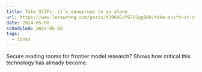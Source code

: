```yaml
---
title: Take SCIFs, it’s dangerous to go alone
url: https://www.lesswrong.com/posts/d396HCvYG7SSqg9Hh/take-scifs-it-s-dangerous-to-go-alone
date: 2024-05-08
scheduled: 2024-05-08
tags:
  - links
---
```


Secure reading rooms for frontier model research? Shows how critical this technology has already become.
